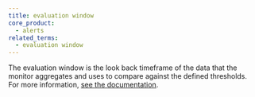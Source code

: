```yaml
---
title: evaluation window
core_product:
  - alerts
related_terms:
  - evaluation window
---
```

The evaluation window is the look back timeframe of the data that the monitor aggregates and uses to compare against the defined thresholds.
For more information, <a href="/monitors/configuration/?tab=thresholdalert#evaluation-window">see the documentation</a>.